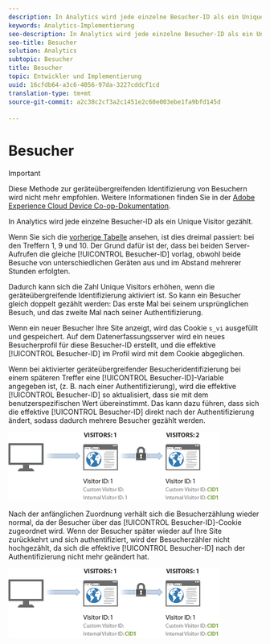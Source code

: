 ```yaml
---
description: In Analytics wird jede einzelne Besucher-ID als ein Unique Visitor gezählt.
keywords: Analytics-Implementierung
seo-description: In Analytics wird jede einzelne Besucher-ID als ein Unique Visitor gezählt.
seo-title: Besucher
solution: Analytics
subtopic: Besucher
title: Besucher
topic: Entwickler und Implementierung
uuid: 16cfdb64-a3c6-4056-97da-3227cddcf1cd
translation-type: tm+mt
source-git-commit: a2c38c2cf3a2c1451e2c60e003ebe1fa9bfd145d

---
```



# Besucher

>[!IMPORTANT]
>
>Diese Methode zur geräteübergreifenden Identifizierung von Besuchern wird nicht mehr empfohlen. Weitere Informationen finden Sie in der [Adobe Experience Cloud Device Co-op-Dokumentation](https://marketing.adobe.com/resources/help/en_US/mcdc/).

In Analytics wird jede einzelne Besucher-ID als ein Unique Visitor gezählt.

Wenn Sie sich die [vorherige Tabelle](../../../implement/js-implementation/xdevice-visid/visit-example.md#concept_E3B32B8E539F4FDC8E3FA872328B87BA) ansehen, ist dies dreimal passiert: bei den Treffern 1, 9 und 10. Der Grund dafür ist der, dass bei beiden Server-Aufrufen die gleiche [!UICONTROL Besucher-ID] vorlag, obwohl beide Besuche von unterschiedlichen Geräten aus und im Abstand mehrerer Stunden erfolgten.

Dadurch kann sich die Zahl Unique Visitors erhöhen, wenn die geräteübergreifende Identifizierung aktiviert ist. So kann ein Besucher gleich doppelt gezählt werden: Das erste Mal bei seinem ursprünglichen Besuch, und das zweite Mal nach seiner Authentifizierung.

Wenn ein neuer Besucher Ihre Site anzeigt, wird das Cookie `s_vi` ausgefüllt und gespeichert. Auf dem Datenerfassungsserver wird ein neues Besucherprofil für diese Besucher-ID erstellt, und die effektive [!UICONTROL Besucher-ID] im Profil wird mit dem Cookie abgeglichen.

Wenn bei aktivierter geräteübergreifender Besucheridentifizierung bei einem späteren Treffer eine [!UICONTROL Besucher-ID]-Variable angegeben ist, (z. B. nach einer Authentifizierung), wird die effektive [!UICONTROL Besucher-ID] so aktualisiert, dass sie mit dem benutzerspezifischen Wert übereinstimmt. Das kann dazu führen, dass sich die effektive [!UICONTROL Besucher-ID] direkt nach der Authentifizierung ändert, sodass dadurch mehrere Besucher gezählt werden.

![](assets/visitors.png)

Nach der anfänglichen Zuordnung verhält sich die Besucherzählung wieder normal, da der Besucher über das [!UICONTROL Besucher-ID]-Cookie zugeordnet wird. Wenn der Besucher später wieder auf Ihre Site zurückkehrt und sich authentifiziert, wird der Besucherzähler nicht hochgezählt, da sich die effektive [!UICONTROL Besucher-ID] nach der Authentifizierung nicht mehr geändert hat.

![](assets/visitors_2.png)

